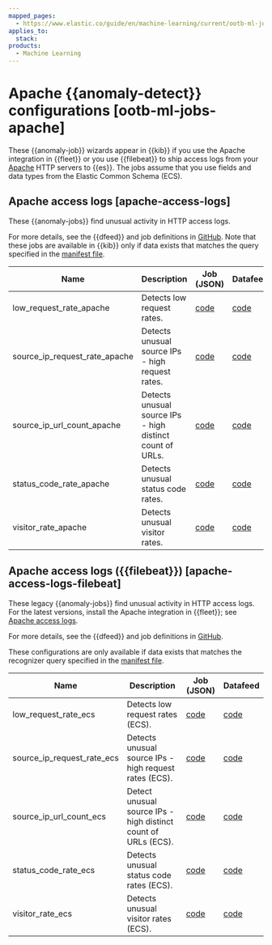 ```yaml
---
mapped_pages:
  - https://www.elastic.co/guide/en/machine-learning/current/ootb-ml-jobs-apache.html
applies_to:
  stack:
products:
  - Machine Learning
---
```


# Apache {{anomaly-detect}} configurations [ootb-ml-jobs-apache]

These {{anomaly-job}} wizards appear in {{kib}} if you use the Apache integration in {{fleet}} or you use {{filebeat}} to ship access logs from your [Apache](https://httpd.apache.org/) HTTP servers to {{es}}. The jobs assume that you use fields and data types from the Elastic Common Schema (ECS).


## Apache access logs [apache-access-logs]

These {{anomaly-jobs}} find unusual activity in HTTP access logs.

For more details, see the {{dfeed}} and job definitions in [GitHub](https://github.com/elastic/integrations/blob/main/packages/apache/kibana/ml_module/apache-Logs-ml.json). Note that these jobs are available in {{kib}} only if data exists that matches the query specified in the [manifest file](https://github.com/elastic/integrations/blob/main/packages/apache/kibana/ml_module/apache-Logs-ml.json#L11).

| Name | Description | Job (JSON) | Datafeed |
| --- | --- | --- | --- |
| low_request_rate_apache | Detects low request rates. | [code](https://github.com/elastic/integrations/blob/main/packages/apache/kibana/ml_module/apache-Logs-ml.json#L215) | [code](https://github.com/elastic/integrations/blob/main/packages/apache/kibana/ml_module/apache-Logs-ml.json#L370) |
| source_ip_request_rate_apache | Detects unusual source IPs - high request rates. | [code](https://github.com/elastic/integrations/blob/main/packages/apache/kibana/ml_module/apache-Logs-ml.json#L176) | [code](https://github.com/elastic/integrations/blob/main/packages/apache/kibana/ml_module/apache-Logs-ml.json#L349) |
| source_ip_url_count_apache | Detects unusual source IPs - high distinct count of URLs. | [code](https://github.com/elastic/integrations/blob/main/packages/apache/kibana/ml_module/apache-Logs-ml.json#L136) | [code](https://github.com/elastic/integrations/blob/main/packages/apache/kibana/ml_module/apache-Logs-ml.json#L328) |
| status_code_rate_apache | Detects unusual status code rates. | [code](https://github.com/elastic/integrations/blob/main/packages/apache/kibana/ml_module/apache-Logs-ml.json#L90) | [code](https://github.com/elastic/integrations/blob/main/packages/apache/kibana/ml_module/apache-Logs-ml.json#L307) |
| visitor_rate_apache | Detects unusual visitor rates. | [code](https://github.com/elastic/integrations/blob/main/packages/apache/kibana/ml_module/apache-Logs-ml.json#L47) | [code](https://github.com/elastic/integrations/blob/main/packages/apache/kibana/ml_module/apache-Logs-ml.json#L260) |


## Apache access logs ({{filebeat}}) [apache-access-logs-filebeat]

These legacy {{anomaly-jobs}} find unusual activity in HTTP access logs. For the latest versions, install the Apache integration in {{fleet}}; see [Apache access logs](ootb-ml-jobs-apache.md#apache-access-logs).

For more details, see the {{dfeed}} and job definitions in [GitHub](https://github.com/elastic/kibana/tree/master/x-pack/platform/plugins/shared/ml/server/models/data_recognizer/modules/apache_ecs/ml).

These configurations are only available if data exists that matches the recognizer query specified in the [manifest file](https://github.com/elastic/kibana/blob/master/x-pack/platform/plugins/shared/ml/server/models/data_recognizer/modules/apache_ecs/manifest.json#L8).

| Name | Description | Job (JSON) | Datafeed |
| --- | --- | --- | --- |
| low_request_rate_ecs | Detects low request rates (ECS). | [code](https://github.com/elastic/kibana/blob/master/x-pack/platform/plugins/shared/ml/server/models/data_recognizer/modules/apache_ecs/ml/low_request_rate_ecs.json) | [code](https://github.com/elastic/kibana/blob/master/x-pack/platform/plugins/shared/ml/server/models/data_recognizer/modules/apache_ecs/ml/datafeed_low_request_rate_ecs.json) |
| source_ip_request_rate_ecs | Detects unusual source IPs - high request rates (ECS). | [code](https://github.com/elastic/kibana/blob/master/x-pack/platform/plugins/shared/ml/server/models/data_recognizer/modules/apache_ecs/ml/source_ip_request_rate_ecs.json) | [code](https://github.com/elastic/kibana/blob/master/x-pack/platform/plugins/shared/ml/server/models/data_recognizer/modules/apache_ecs/ml/datafeed_source_ip_request_rate_ecs.json) |
| source_ip_url_count_ecs | Detect unusual source IPs - high distinct count of URLs (ECS). | [code](https://github.com/elastic/kibana/blob/master/x-pack/platform/plugins/shared/ml/server/models/data_recognizer/modules/apache_ecs/ml/source_ip_url_count_ecs.json) | [code](https://github.com/elastic/kibana/blob/master/x-pack/platform/plugins/shared/ml/server/models/data_recognizer/modules/apache_ecs/ml/datafeed_source_ip_url_count_ecs.json) |
| status_code_rate_ecs | Detects unusual status code rates (ECS). | [code](https://github.com/elastic/kibana/blob/master/x-pack/platform/plugins/shared/ml/server/models/data_recognizer/modules/apache_ecs/ml/status_code_rate_ecs.json) | [code](https://github.com/elastic/kibana/blob/master/x-pack/platform/plugins/shared/ml/server/models/data_recognizer/modules/apache_ecs/ml/datafeed_status_code_rate_ecs.json) |
| visitor_rate_ecs | Detects unusual visitor rates (ECS). | [code](https://github.com/elastic/kibana/blob/master/x-pack/platform/plugins/shared/ml/server/models/data_recognizer/modules/apache_ecs/ml/visitor_rate_ecs.json) | [code](https://github.com/elastic/kibana/blob/master/x-pack/platform/plugins/shared/ml/server/models/data_recognizer/modules/apache_ecs/ml/datafeed_visitor_rate_ecs.json) |

